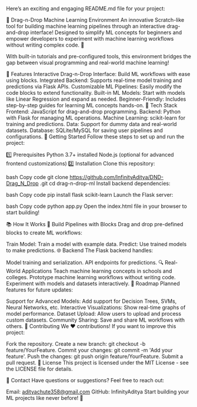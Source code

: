 
Here’s an exciting and engaging README.md file for your project:

🚀 Drag-n-Drop Machine Learning Environment
An innovative Scratch-like tool for building machine learning pipelines through an interactive drag-and-drop interface! Designed to simplify ML concepts for beginners and empower developers to experiment with machine learning workflows without writing complex code. 🌟

With built-in tutorials and pre-configured tools, this environment bridges the gap between visual programming and real-world machine learning!

🌟 Features
Interactive Drag-n-Drop Interface: Build ML workflows with ease using blocks.
Integrated Backend: Supports real-time model training and predictions via Flask APIs.
Customizable ML Pipelines: Easily modify the code blocks to extend functionality.
Built-in ML Models: Start with models like Linear Regression and expand as needed.
Beginner-Friendly: Includes step-by-step guides for learning ML concepts hands-on.
🔧 Tech Stack
Frontend: JavaScript  for drag-and-drop programming.
Backend: Python with Flask for managing ML operations.
Machine Learning: scikit-learn for training and predictions.
Data: Support for dummy data and real-world datasets.
Database: SQLite/MySQL for saving user pipelines and configurations.
🚀 Getting Started
Follow these steps to set up and run the project:

1️⃣ Prerequisites
Python 3.7+ installed
Node.js (optional for advanced frontend customizations)
2️⃣ Installation
Clone this repository:

bash
Copy code
git clone https://github.com/InfinityAditya/DND-Drag_N_Drop
.git
cd drag-n-drop-ml
Install backend dependencies:

bash
Copy code
pip install flask scikit-learn
Launch the Flask server:

bash
Copy code
python app.py
Open the index.html file in your browser to start building!

📚 How It Works
🧱 Build Pipelines with Blocks
Drag and drop pre-defined blocks to create ML workflows:

Train Model: Train a model with example data.
Predict: Use trained models to make predictions.
🌐 Backend
The Flask backend handles:

Model training and serialization.
API endpoints for predictions.
🔍 Real-World Applications
Teach machine learning concepts in schools and colleges.
Prototype machine learning workflows without writing code.
Experiment with models and datasets interactively.
🌟 Roadmap
Planned features for future updates:

Support for Advanced Models: Add support for Decision Trees, SVMs, Neural Networks, etc.
Interactive Visualizations: Show real-time graphs of model performance.
Dataset Upload: Allow users to upload and process custom datasets.
Community Sharing: Save and share ML workflows with others.
🤝 Contributing
We ❤️ contributions! If you want to improve this project:

Fork the repository.
Create a new branch: git checkout -b feature/YourFeature.
Commit your changes: git commit -m 'Add your feature'.
Push the changes: git push origin feature/YourFeature.
Submit a pull request.
📄 License
This project is licensed under the MIT License - see the LICENSE file for details.

📧 Contact
Have questions or suggestions? Feel free to reach out:

Email: adityachute358@gmail.com
GitHub: InfinityAditya
Start building your ML projects like never before! 🚀








